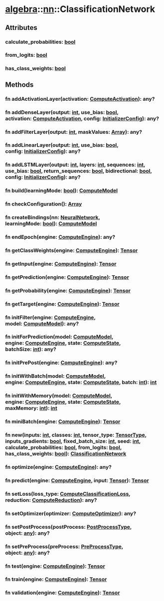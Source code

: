 # [algebra](/libs/algebra/)::[nn](/libs/algebra/nn/)::ClassificationNetwork

## Attributes

### calculate_probabilities:&nbsp;[bool](/libs/std/core/type.bool.md)

### from_logits:&nbsp;[bool](/libs/std/core/type.bool.md)

### has_class_weights:&nbsp;[bool](/libs/std/core/type.bool.md)

## Methods
### fn addActivationLayer(activation:&nbsp;[ComputeActivation](/libs/algebra/compute/type.ComputeActivation.md)):&nbsp;any?
### fn addDenseLayer(output:&nbsp;[int](/libs/std/core/type.int.md), use_bias:&nbsp;[bool](/libs/std/core/type.bool.md), activation:&nbsp;[ComputeActivation](/libs/algebra/compute/type.ComputeActivation.md), config:&nbsp;[InitializerConfig](/libs/algebra/nn/type.InitializerConfig.md)):&nbsp;any?
### fn addFilterLayer(output:&nbsp;[int](/libs/std/core/type.int.md), maskValues:&nbsp;[Array](/libs/std/core/type.Array.md)):&nbsp;any?
### fn addLinearLayer(output:&nbsp;[int](/libs/std/core/type.int.md), use_bias:&nbsp;[bool](/libs/std/core/type.bool.md), config:&nbsp;[InitializerConfig](/libs/algebra/nn/type.InitializerConfig.md)):&nbsp;any?
### fn addLSTMLayer(output:&nbsp;[int](/libs/std/core/type.int.md), layers:&nbsp;[int](/libs/std/core/type.int.md), sequences:&nbsp;[int](/libs/std/core/type.int.md), use_bias:&nbsp;[bool](/libs/std/core/type.bool.md), return_sequences:&nbsp;[bool](/libs/std/core/type.bool.md), bidirectional:&nbsp;[bool](/libs/std/core/type.bool.md), config:&nbsp;[InitializerConfig](/libs/algebra/nn/type.InitializerConfig.md)):&nbsp;any?
### fn build(learningMode:&nbsp;[bool](/libs/std/core/type.bool.md)):&nbsp;[ComputeModel](/libs/algebra/compute/type.ComputeModel.md)
### fn checkConfiguration():&nbsp;[Array](/libs/std/core/type.Array.md)<Badge text="abstract" />
### fn createBindings(nn:&nbsp;[NeuralNetwork](/libs/algebra/nn/type.NeuralNetwork.md), learningMode:&nbsp;[bool](/libs/std/core/type.bool.md)):&nbsp;[ComputeModel](/libs/algebra/compute/type.ComputeModel.md)<Badge text="static" />
### fn endEpoch(engine:&nbsp;[ComputeEngine](/libs/algebra/compute/type.ComputeEngine.md)):&nbsp;any?
### fn getClassWeights(engine:&nbsp;[ComputeEngine](/libs/algebra/compute/type.ComputeEngine.md)):&nbsp;[Tensor](/libs/std/core/type.Tensor.md)
### fn getInput(engine:&nbsp;[ComputeEngine](/libs/algebra/compute/type.ComputeEngine.md)):&nbsp;[Tensor](/libs/std/core/type.Tensor.md)
### fn getPrediction(engine:&nbsp;[ComputeEngine](/libs/algebra/compute/type.ComputeEngine.md)):&nbsp;[Tensor](/libs/std/core/type.Tensor.md)
### fn getProbability(engine:&nbsp;[ComputeEngine](/libs/algebra/compute/type.ComputeEngine.md)):&nbsp;[Tensor](/libs/std/core/type.Tensor.md)
### fn getTarget(engine:&nbsp;[ComputeEngine](/libs/algebra/compute/type.ComputeEngine.md)):&nbsp;[Tensor](/libs/std/core/type.Tensor.md)
### fn initFilter(engine:&nbsp;[ComputeEngine](/libs/algebra/compute/type.ComputeEngine.md), model:&nbsp;[ComputeModel](/libs/algebra/compute/type.ComputeModel.md)):&nbsp;any?
### fn initForPrediction(model:&nbsp;[ComputeModel](/libs/algebra/compute/type.ComputeModel.md), engine:&nbsp;[ComputeEngine](/libs/algebra/compute/type.ComputeEngine.md), state:&nbsp;[ComputeState](/libs/algebra/compute/type.ComputeState.md), batchSize:&nbsp;[int](/libs/std/core/type.int.md)):&nbsp;any?
### fn initPrePost(engine:&nbsp;[ComputeEngine](/libs/algebra/compute/type.ComputeEngine.md)):&nbsp;any?
### fn initWithBatch(model:&nbsp;[ComputeModel](/libs/algebra/compute/type.ComputeModel.md), engine:&nbsp;[ComputeEngine](/libs/algebra/compute/type.ComputeEngine.md), state:&nbsp;[ComputeState](/libs/algebra/compute/type.ComputeState.md), batch:&nbsp;[int](/libs/std/core/type.int.md)):&nbsp;[int](/libs/std/core/type.int.md)
### fn initWithMemory(model:&nbsp;[ComputeModel](/libs/algebra/compute/type.ComputeModel.md), engine:&nbsp;[ComputeEngine](/libs/algebra/compute/type.ComputeEngine.md), state:&nbsp;[ComputeState](/libs/algebra/compute/type.ComputeState.md), maxMemory:&nbsp;[int](/libs/std/core/type.int.md)):&nbsp;[int](/libs/std/core/type.int.md)
### fn miniBatch(engine:&nbsp;[ComputeEngine](/libs/algebra/compute/type.ComputeEngine.md)):&nbsp;[Tensor](/libs/std/core/type.Tensor.md)
### fn new(inputs:&nbsp;[int](/libs/std/core/type.int.md), classes:&nbsp;[int](/libs/std/core/type.int.md), tensor_type:&nbsp;[TensorType](/libs/std/core/enum.TensorType.md), inputs_gradients:&nbsp;[bool](/libs/std/core/type.bool.md), fixed_batch_size:&nbsp;[int](/libs/std/core/type.int.md), seed:&nbsp;[int](/libs/std/core/type.int.md), calculate_probabilities:&nbsp;[bool](/libs/std/core/type.bool.md), from_logits:&nbsp;[bool](/libs/std/core/type.bool.md), has_class_weights:&nbsp;[bool](/libs/std/core/type.bool.md)):&nbsp;[ClassificationNetwork](/libs/algebra/nn/type.ClassificationNetwork.md)<Badge text="static" />
### fn optimize(engine:&nbsp;[ComputeEngine](/libs/algebra/compute/type.ComputeEngine.md)):&nbsp;any?
### fn predict(engine:&nbsp;[ComputeEngine](/libs/algebra/compute/type.ComputeEngine.md), input:&nbsp;[Tensor](/libs/std/core/type.Tensor.md)):&nbsp;[Tensor](/libs/std/core/type.Tensor.md)
### fn setLoss(loss_type:&nbsp;[ComputeClassificationLoss](/libs/algebra/compute/type.ComputeClassificationLoss.md), reduction:&nbsp;[ComputeReduction](/libs/algebra/compute/type.ComputeReduction.md)):&nbsp;any?
### fn setOptimizer(optimizer:&nbsp;[ComputeOptimizer](/libs/algebra/compute/type.ComputeOptimizer.md)):&nbsp;any?<Badge text="abstract" />
### fn setPostProcess(postProcess:&nbsp;[PostProcessType](/libs/algebra/nn/enum.PostProcessType.md), object:&nbsp;[any](/libs/std/core/type.any.md)):&nbsp;any?
### fn setPreProcess(preProcess:&nbsp;[PreProcessType](/libs/algebra/nn/enum.PreProcessType.md), object:&nbsp;[any](/libs/std/core/type.any.md)):&nbsp;any?
### fn test(engine:&nbsp;[ComputeEngine](/libs/algebra/compute/type.ComputeEngine.md)):&nbsp;[Tensor](/libs/std/core/type.Tensor.md)
### fn train(engine:&nbsp;[ComputeEngine](/libs/algebra/compute/type.ComputeEngine.md)):&nbsp;[Tensor](/libs/std/core/type.Tensor.md)
### fn validation(engine:&nbsp;[ComputeEngine](/libs/algebra/compute/type.ComputeEngine.md)):&nbsp;[Tensor](/libs/std/core/type.Tensor.md)
